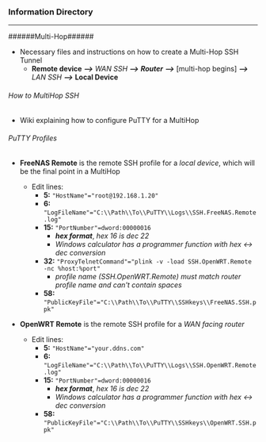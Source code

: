 ### Information Directory ###
---
######Multi-Hop######
- Necessary files and instructions on how to create a Multi-Hop SSH Tunnel
  - __Remote device__  ___-->___  _WAN SSH_  ___-->___  ___Router___  ___-->___  [multi-hop begins]  ___-->___  _LAN SSH_  ___-->___  __Local Device__

###### How to MultiHop SSH ######
- Wiki explaining how to configure PuTTY for a MultiHop

###### PuTTY Profiles ######
- __FreeNAS Remote__ is the remote SSH profile for a _local device_, which will be the final point in a MultiHop
  - Edit lines:
    - __5:__ `"HostName"="root@192.168.1.20"`
    - __6:__ `"LogFileName"="C:\\Path\\To\\PuTTY\\Logs\\SSH.FreeNAS.Remote.log"`
    - __15:__ `"PortNumber"=dword:00000016`
      - ___hex format___, _hex 16 is dec 22_
      - _Windows calculator has a programmer function with hex <-> dec conversion_
    - __32:__ `"ProxyTelnetCommand"="plink -v -load SSH.OpenWRT.Remote -nc %host:%port"`
      - _profile name (SSH.OpenWRT.Remote) must match router profile name and can't contain spaces_
    - __58:__ `"PublicKeyFile"="C:\\Path\\To\\PuTTY\\SSHkeys\\FreeNAS.SSH.ppk"`

- __OpenWRT Remote__ is the remote SSH profile for a _WAN facing router_
  - Edit lines:
    - __5:__ `"HostName"="your.ddns.com"`
    - __6:__ `"LogFileName"="C:\\Path\\To\\PuTTY\\Logs\\SSH.OpenWRT.Remote.log"`
    - __15:__ `"PortNumber"=dword:00000016`
      - ___hex format___, _hex 16 is dec 22_
      - _Windows calculator has a programmer function with hex <-> dec conversion_
    - __58:__ `"PublicKeyFile"="C:\\Path\\To\\PuTTY\\SSHkeys\\OpenWRT.SSH.ppk"`
 
